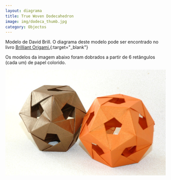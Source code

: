 ```yaml
---
layout: diagrama
title: True Woven Dodecahedron
image: img/dodeca_thumb.jpg
category: Objectos
---
```


Modelo de David Brill. O diagrama deste modelo pode ser encontrado no livro [Brilliant Origami.](https://www.amazon.co.uk/Brilliant-Origami-Collection-Original-Designs/dp/0870408968/ref=as_li_ss_tl?s=books&ie=UTF8&qid=1522480701&sr=1-10&keywords=david+brill&linkCode=ll1&tag=dobrarpapel-21&linkId=d81e37feab0fd392f8df746ba484c69e){:target="_blank"} 

Os modelos da imagem abaixo foram dobrados a partir de 6 retângulos (cada um) de papel colorido.

![Dodecahedron](../img/dodeca.jpg)